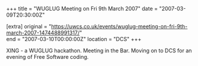 +++
title = "WUGLUG Meeting on Fri 9th March 2007"
date = "2007-03-09T20:30:00Z"

[extra]
original = "https://uwcs.co.uk/events/wuglug-meeting-on-fri-9th-march-2007-1474488991317/"    
end = "2007-03-10T00:00:00Z"
location = "DCS"
+++

XING - a WUGLUG hackathon. Meeting in the Bar. Moving on to DCS for an evening of Free Software coding.

